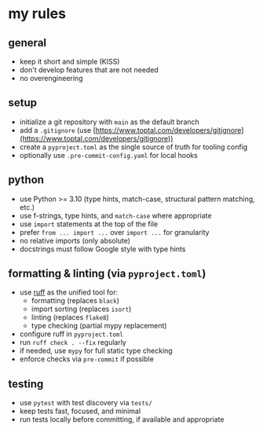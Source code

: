 # my rules

## general

- keep it short and simple (KISS)
- don't develop features that are not needed
- no overengineering

## setup

- initialize a git repository with `main` as the default branch
- add a `.gitignore` (use [https://www.toptal.com/developers/gitignore](https://www.toptal.com/developers/gitignore))
- create a `pyproject.toml` as the single source of truth for tooling config
- optionally use `.pre-commit-config.yaml` for local hooks

## python

- use Python >= 3.10 (type hints, match-case, structural pattern matching, etc.)
- use f-strings, type hints, and `match-case` where appropriate
- use `import` statements at the top of the file
- prefer `from ... import ...` over `import ...` for granularity
- no relative imports (only absolute)
- docstrings must follow Google style with type hints

## formatting & linting (via `pyproject.toml`)

- use [ruff](https://docs.astral.sh/ruff/) as the unified tool for:
  - formatting (replaces `black`)
  - import sorting (replaces `isort`)
  - linting (replaces `flake8`)
  - type checking (partial mypy replacement)
- configure ruff in `pyproject.toml`
- run `ruff check . --fix` regularly
- if needed, use `mypy` for full static type checking
- enforce checks via `pre-commit` if possible

## testing

- use `pytest` with test discovery via `tests/`
- keep tests fast, focused, and minimal
- run tests locally before committing, if available and appropriate